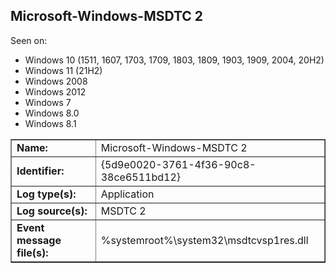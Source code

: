 ## Microsoft-Windows-MSDTC 2

Seen on:
* Windows 10 (1511, 1607, 1703, 1709, 1803, 1809, 1903, 1909, 2004, 20H2)
* Windows 11 (21H2)
* Windows 2008
* Windows 2012
* Windows 7
* Windows 8.0
* Windows 8.1

<table border="1" class="docutils">
  <tbody>
    <tr>
      <td><b>Name:</b></td>
      <td>Microsoft-Windows-MSDTC 2</td>
    </tr>
    <tr>
      <td><b>Identifier:</b></td>
      <td>{5d9e0020-3761-4f36-90c8-38ce6511bd12}</td>
    </tr>
    <tr>
      <td><b>Log type(s):</b></td>
      <td>Application</td>
    </tr>
    <tr>
      <td><b>Log source(s):</b></td>
      <td>MSDTC 2</td>
    </tr>
    <tr>
      <td><b>Event message file(s):</b></td>
      <td>%systemroot%\system32\msdtcvsp1res.dll</td>
    </tr>
  </tbody>
</table>

&nbsp;

